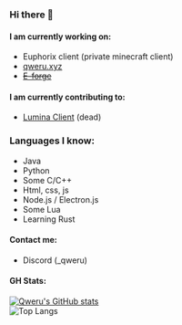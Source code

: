 ### Hi there 👋

#### I am currently working on:
- Euphorix client (private minecraft client)
- [qweru.xyz](https://qweru.xyz)
- ~~[E-forge](https://github.com/gkursi/E-Forge)~~
#### I am currently contributing to:

- [Lumina Client](https://luminaclient.com) (dead)

### Languages I know:

- Java
- Python
- Some C/C++
- Html, css, js
- Node.js / Electron.js
- Some Lua
- Learning Rust

#### Contact me:
- Discord (_qweru)
#### GH Stats:
  [![Qweru's GitHub stats](https://github-readme-stats.vercel.app/api?username=gkursi&show_icons=true&theme=radical&show=prs_merged)](https://github.com/anuraghazra/github-readme-stats)<br>
  ![Top Langs](https://github-readme-stats.vercel.app/api/top-langs/?username=gkursi&theme=radical)

